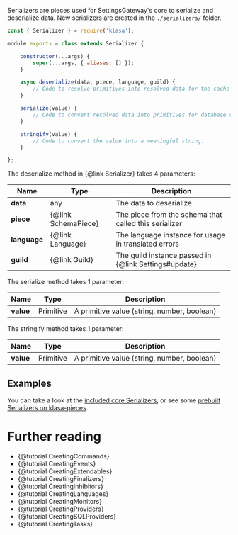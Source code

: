 Serializers are pieces used for SettingsGateway's core to serialize and deserialize data. New serializers are created in the `./serializers/` folder.

```javascript
const { Serializer } = require('klasa');

module.exports = class extends Serializer {

	constructor(...args) {
		super(...args, { aliases: [] });
	}

	async deserialize(data, piece, language, guild) {
		// Code to resolve primitives into resolved data for the cache
	}

	serialize(value) {
		// Code to convert resolved data into primitives for database storage
	}

	stringify(value) {
		// Code to convert the value into a meaningful string.
	}

};
```

The deserialize method in {@link Serializer} takes 4 parameters:

| Name         | Type                | Description                                           |
| ------------ | ------------------- | ----------------------------------------------------- |
| **data**     | any                 | The data to deserialize                               |
| **piece**    | {@link SchemaPiece} | The piece from the schema that called this serializer |
| **language** | {@link Language}    | The language instance for usage in translated errors  |
| **guild**    | {@link Guild}       | The guild instance passed in {@link Settings#update}  |

The serialize method takes 1 parameter:

| Name      | Type      | Description                                 |
| --------- | --------- | ------------------------------------------- |
| **value** | Primitive | A primitive value (string, number, boolean) |

The stringify method takes 1 parameter:

| Name      | Type      | Description                                 |
| --------- | --------- | ------------------------------------------- |
| **value** | Primitive | A primitive value (string, number, boolean) |

## Examples

You can take a look at the [included core Serializers](https://github.com/dirigeants/klasa/tree/{branch}/src/serializers), or see some [prebuilt Serializers on klasa-pieces](https://github.com/dirigeants/klasa-pieces/tree/master/serializers).

# Further reading

- {@tutorial CreatingCommands}
- {@tutorial CreatingEvents}
- {@tutorial CreatingExtendables}
- {@tutorial CreatingFinalizers}
- {@tutorial CreatingInhibitors}
- {@tutorial CreatingLanguages}
- {@tutorial CreatingMonitors}
- {@tutorial CreatingProviders}
- {@tutorial CreatingSQLProviders}
- {@tutorial CreatingTasks}
